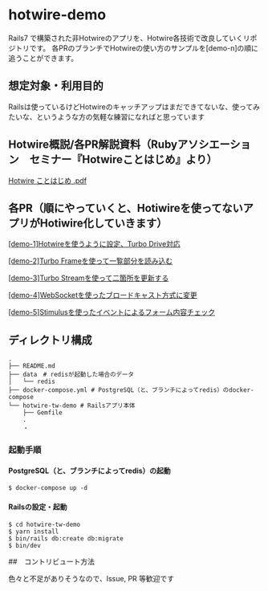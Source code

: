 # hotwire-demo

Rails7 で構築された非Hotwireのアプリを、Hotwire各技術で改良していくリポジトリです。
各PRのブランチでHotwireの使い方のサンプルを[demo-n]の順に追うことができます。

## 想定対象・利用目的
 
 Railsは使っているけどHotwireのキャッチアップはまだできてないな、使ってみたいな、というような方の気軽な練習になればと思っています

## Hotwire概説/各PR解説資料（Rubyアソシエーション　セミナー『Hotwireことはじめ』より）
[Hotwire ことはじめ .pdf](https://github.com/everyleaf/hotwire-demo/files/10302496/Hotwire.2.pdf)

## 各PR（順にやっていくと、Hotiwireを使ってないアプリがHotiwire化していきます）

[[demo-1]Hotwireを使うように設定、Turbo Drive対応](https://github.com/everyleaf/hotwire-demo/pull/13)

[[demo-2]Turbo Frameを使って一覧部分を読み込む](https://github.com/everyleaf/hotwire-demo/pull/9)

[[demo-3]Turbo Streamを使って二箇所を更新する](https://github.com/everyleaf/hotwire-demo/pull/10)


[[demo-4]WebSocketを使ったブロードキャスト方式に変更](https://github.com/everyleaf/hotwire-demo/pull/11)

[[demo-5]Stimulusを使ったイベントによるフォーム内容チェック](https://github.com/everyleaf/hotwire-demo/pull/12)



## ディレクトリ構成

```
.
├── README.md
├── data　# redisが起動した場合のデータ
│   └── redis
├── docker-compose.yml # PostgreSQL（と、ブランチによってredis）のdocker-compose
└── hotwire-tw-demo # Railsアプリ本体
    ├── Gemfile
    .
    ・
```
### 起動手順

#### PostgreSQL（と、ブランチによってredis）の起動

```
$ docker-compose up -d
```

#### Railsの設定・起動

```
$ cd hotwire-tw-demo
$ yarn install
$ bin/rails db:create db:migrate
$ bin/dev
```

##　コントリビュート方法 

色々と不足がありそうなので、Issue, PR 等歓迎です
